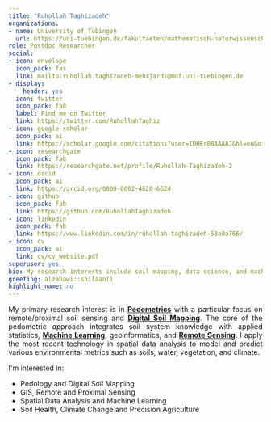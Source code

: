 ```yaml
---
title: "Ruhollah Taghizadeh"
organizations:
- name: University of Tübingen 
  url: https://uni-tuebingen.de/fakultaeten/mathematisch-naturwissenschaftliche-fakultaet/fachbereiche/geowissenschaften/arbeitsgruppen/geographie/forschungsbereich/bodenkunde-und-geomorphologie/work-group/
role: Postdoc Researcher
social:
- icon: envelope
  icon_pack: fas
  link: mailto:ruhollah.taghizadeh-mehrjardi@mnf.uni-tuebingen.de
- display:
    header: yes
  icon: twitter
  icon_pack: fab
  label: Find me on Twitter
  link: https://twitter.com/RuhollahTaghiz
- icon: google-scholar
  icon_pack: ai
  link: https://scholar.google.com/citations?user=IDHEr08AAAAJ&hl=en&oi=ao
- icon: researchgate
  icon_pack: fab
  link: https://researchgate.net/profile/Ruhollah-Taghizadeh-2
- icon: orcid
  icon_pack: ai
  link: https://orcid.org/0000-0002-4620-6624
- icon: github
  icon_pack: fab
  link: https://github.com/RuhollahTaghizadeh
- icon: linkedin
  icon_pack: fab
  link: https://www.linkedin.com/in/ruhollah-taghizadeh-53a0a766/
- icon: cv
  icon_pack: ai
  link: cv/cv_website.pdf
superuser: yes
bio: My research interests include soil mapping, data science, and machine learning 
greeting: alzahawi::shilaan()
highlight_name: no
---
```

<style>
body {
text-align: justify}
</style>
My primary research interest is in [**Pedometrics**](http://pedometrics.org/) with a particular focus on remote/proximal soil sensing and [**Digital Soil Mapping**](https://en.wikipedia.org/wiki/Digital_soil_mapping). The core of the pedometric approach integrates soil system knowledge with applied statistics, [**Machine Learning**](https://en.wikipedia.org/wiki/Machine_learning), geoinformatics, and [**Remote Sensing**](https://en.wikipedia.org/wiki/Remote_sensing). I apply the most recent technology in spatial data analysis to model and predict various environmental metrics such as soils, water, vegetation, and climate. 

I'm interested in:

* Pedology and Digital Soil Mapping
* GIS, Remote and Proximal Sensing 
* Spatial Data Analysis and Machine Learning
* Soil Health, Climate Change and Precision Agriculture 

<center> 


